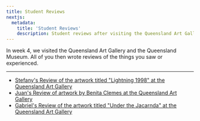 ```yaml
---
title: Student Reviews
nextjs:
  metadata:
    title: 'Student Reviews'
    description: Student reviews after visiting the Queensland Art Gallery.
---
```


In week 4, we visited the Queensland Art Gallery and the Queensland Museum. All of you then wrote reviews of the things you saw or experienced.

---

<!-- - [Bob's Review of the "Ancient Oceans" Exhibit at the Queensland Museum](reviews/bob/) -->

- [Stefany's Review of the artwork titled "Lightning 1998" at the Queensland Art Gallery](reviews/stefany/)
- [Juan's Review of artwork by Benita Clemes at the Queensland Art Gallery](reviews/juan/)
- [Gabriel's Review of the artwork titled "Under the Jacarnda" at the Queensland Art Gallery](reviews/gabriel/)

